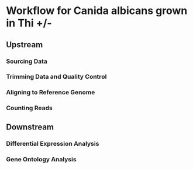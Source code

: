 # Workflow for Canida albicans grown in Thi +/- 

## Upstream

### Sourcing Data
### Trimming Data and Quality Control
### Aligning to Reference Genome
### Counting Reads

## Downstream

### Differential Expression Analysis
### Gene Ontology Analysis
